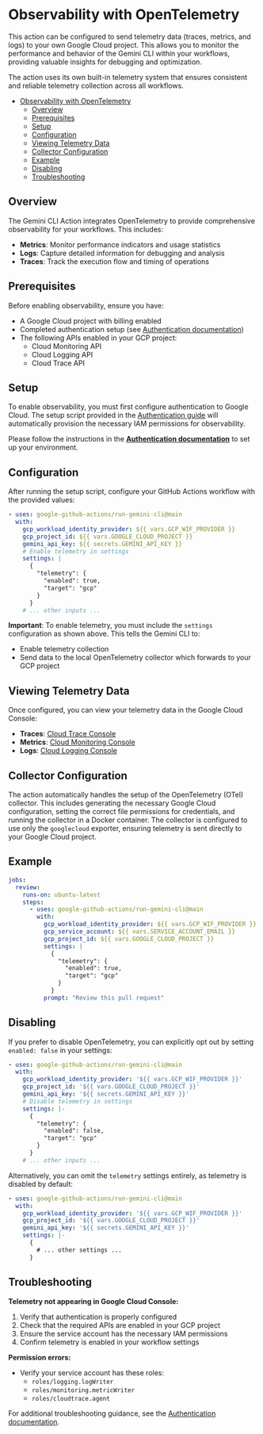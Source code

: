 # Observability with OpenTelemetry

This action can be configured to send telemetry data (traces, metrics, and logs) to your own Google Cloud project. This allows you to monitor the performance and behavior of the Gemini CLI within your workflows, providing valuable insights for debugging and optimization.

The action uses its own built-in telemetry system that ensures consistent and reliable telemetry collection across all workflows.

- [Observability with OpenTelemetry](#observability-with-opentelemetry)
  - [Overview](#overview)
  - [Prerequisites](#prerequisites)
  - [Setup](#setup)
  - [Configuration](#configuration)
  - [Viewing Telemetry Data](#viewing-telemetry-data)
  - [Collector Configuration](#collector-configuration)
  - [Example](#example)
  - [Disabling](#disabling)
  - [Troubleshooting](#troubleshooting)

## Overview

The Gemini CLI Action integrates OpenTelemetry to provide comprehensive observability for your workflows. This includes:

- **Metrics**: Monitor performance indicators and usage statistics  
- **Logs**: Capture detailed information for debugging and analysis
- **Traces**: Track the execution flow and timing of operations

## Prerequisites

Before enabling observability, ensure you have:

- A Google Cloud project with billing enabled
- Completed authentication setup (see [Authentication documentation](./authentication.md))
- The following APIs enabled in your GCP project:
  - Cloud Monitoring API  
  - Cloud Logging API
  - Cloud Trace API

## Setup

To enable observability, you must first configure authentication to Google Cloud.
The setup script provided in the [Authentication guide](./authentication.md) will
automatically provision the necessary IAM permissions for observability.

Please follow the instructions in the
[**Authentication documentation**](./authentication.md) to set up your
environment.

## Configuration

After running the setup script, configure your GitHub Actions workflow with the provided values:

```yaml
- uses: google-github-actions/run-gemini-cli@main
  with:
    gcp_workload_identity_provider: ${{ vars.GCP_WIF_PROVIDER }}
    gcp_project_id: ${{ vars.GOOGLE_CLOUD_PROJECT }}
    gemini_api_key: ${{ secrets.GEMINI_API_KEY }}
    # Enable telemetry in settings
    settings: |
      {
        "telemetry": {
          "enabled": true,
          "target": "gcp"
        }
      }
    # ... other inputs ...
```

**Important**: To enable telemetry, you must include the `settings` configuration as shown above. This tells the Gemini CLI to:
- Enable telemetry collection
- Send data to the local OpenTelemetry collector which forwards to your GCP project

## Viewing Telemetry Data

Once configured, you can view your telemetry data in the Google Cloud Console:

- **Traces**: [Cloud Trace Console](https://console.cloud.google.com/traces)
- **Metrics**: [Cloud Monitoring Console](https://console.cloud.google.com/monitoring)
- **Logs**: [Cloud Logging Console](https://console.cloud.google.com/logs)

## Collector Configuration

The action automatically handles the setup of the OpenTelemetry (OTel) collector. This includes generating the necessary Google Cloud configuration, setting the correct file permissions for credentials, and running the collector in a Docker container. The collector is configured to use only the `googlecloud` exporter, ensuring telemetry is sent directly to your Google Cloud project.

## Example

```yaml
jobs:
  review:
    runs-on: ubuntu-latest
    steps:
      - uses: google-github-actions/run-gemini-cli@main
        with:
          gcp_workload_identity_provider: ${{ vars.GCP_WIF_PROVIDER }}
          gcp_service_account: ${{ vars.SERVICE_ACCOUNT_EMAIL }}
          gcp_project_id: ${{ vars.GOOGLE_CLOUD_PROJECT }}
          settings: |
            {
              "telemetry": {
                "enabled": true,
                "target": "gcp"
              }
            }
          prompt: "Review this pull request"
```

## Disabling

If you prefer to disable OpenTelemetry, you can explicitly opt out by setting `enabled: false` in your settings:

```yaml
- uses: google-github-actions/run-gemini-cli@main
  with:
    gcp_workload_identity_provider: '${{ vars.GCP_WIF_PROVIDER }}'
    gcp_project_id: '${{ vars.GOOGLE_CLOUD_PROJECT }}'
    gemini_api_key: '${{ secrets.GEMINI_API_KEY }}'
    # Disable telemetry in settings
    settings: |-
      {
        "telemetry": {
          "enabled": false,
          "target": "gcp"
        }
      }
    # ... other inputs ...
```

Alternatively, you can omit the `telemetry` settings entirely, as telemetry is disabled by default:

```yaml
- uses: google-github-actions/run-gemini-cli@main
  with:
    gcp_workload_identity_provider: '${{ vars.GCP_WIF_PROVIDER }}'
    gcp_project_id: '${{ vars.GOOGLE_CLOUD_PROJECT }}'
    gemini_api_key: '${{ secrets.GEMINI_API_KEY }}'
    settings: |-
      {
        # ... other settings ...
      }
```

## Troubleshooting

**Telemetry not appearing in Google Cloud Console:**
1. Verify that authentication is properly configured
2. Check that the required APIs are enabled in your GCP project
3. Ensure the service account has the necessary IAM permissions
4. Confirm telemetry is enabled in your workflow settings

**Permission errors:**
- Verify your service account has these roles:
  - `roles/logging.logWriter`
  - `roles/monitoring.metricWriter` 
  - `roles/cloudtrace.agent`

For additional troubleshooting guidance, see the [Authentication documentation](./authentication.md).
